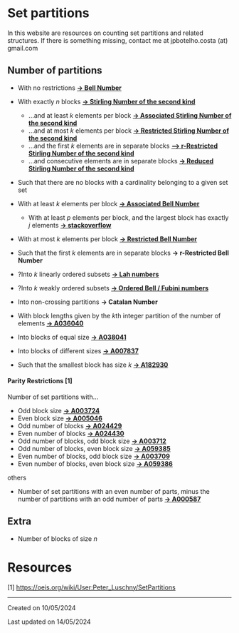 <!-- title: Set Partitions -->

# Set partitions

In this website are resources on counting set partitions and related structures. If there is something missing, contact me at jpbotelho.costa (at) gmail.com

## Number of partitions

- With no restrictions [**-> Bell Number**](bellNumbers.md)

- With exactly $n$ blocks [**-> Stirling Number of the second kind**](stirlingNumbers.md)
    - ...and at least $k$ elements per block [**-> Associated Stirling Number of the second kind**](associatedStirling.md)
    - ...and at most $k$ elements per block [**-> Restricted Stirling  Number of the second kind**](restrictedStirling.md)
    - ...and the first $k$ elements are in separate blocks [**--> r-Restricted Stirling Number of the second kind**](r-restrictedStirling.md)
    - ...and consecutive elements are in separate blocks [**-> Reduced Stirling Number of the second kind** ](reducedStirling.md)

- Such that there are no blocks with a cardinality belonging to a given set set

- With at least $k$ elements per block [**-> Associated Bell Number**](associatedBell.md)
  - With at least $p$ elements per block, and the largest block has exactly $j$ elements [**-> stackoverflow**](https://math.stackexchange.com/questions/1078391/counting-set-partitions-with-constraints)
- With at most $k$ elements per block [**-> Restricted Bell Number**](restrictedBell.md)
- Such that the first $k$ elements are in separate blocks **-> r-Restricted Bell Number**


- ?Into $k$ linearly ordered subsets [**-> Lah numbers**](https://en.wikipedia.org/wiki/Lah_number)

- ?Into $k$ weakly ordered subsets [**-> Ordered Bell / Fubini numbers**](https://en.wikipedia.org/wiki/Ordered_Bell_number)

- Into non-crossing partitions **-> Catalan Number**

- With block lengths given by the $k$th integer partition of the number of elements [**-> A036040**](https://oeis.org/A036040)

- Into blocks of equal size [**-> A038041**](https://oeis.org/A038041)

- Into blocks of different sizes [**-> A007837**](https://oeis.org/A007837)
- Such that the smallest block has size $k$ [**-> A182930**](https://oeis.org/A182930)



#### Parity Restrictions [1]
Number of set partitions with...
- Odd block size [**-> A003724**](https://oeis.org/A003724)
- Even block size [**-> A005046**](https://oeis.org/A005046)
- Odd number of blocks [**-> A024429**](https://oeis.org/A024429)
- Even number of blocks [**-> A024430**](https://oeis.org/A024430)
- Odd number of blocks, odd block size [**-> A003712**](https://oeis.org/A003712)
- Odd number of blocks, even block size [**-> A059385**](https://oeis.org/A059385)
- Even number of blocks, odd block size [**-> A003709**](https://oeis.org/A003709)
- Even number of blocks, even block size [**-> A059386**](https://oeis.org/A059386)

others

- Number of set partitions with an even number of parts, minus the number of partitions with an odd number of parts [**-> A000587**](https://oeis.org/A000587)


## Extra
- Number of blocks of size $n$

# Resources
[1] https://oeis.org/wiki/User:Peter_Luschny/SetPartitions


______

Created on 10/05/2024

Last updated on 14/05/2024